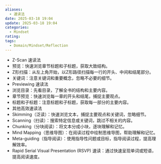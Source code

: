 ```yaml
---
aliases:
  - 速读法
date: 2025-03-18 19:04
update: 2025-03-18 19:04
categories:
  - Mindset
rating: 
tags:
  - Domain/Mindset/Reflection
---
```


- Z-Scan 速读法
- 预览：快速浏览章节标题和子标题，获取大致结构。
- Z形扫描：从左上角开始，以Z形路径扫描每一行的开头、中间和结尾部分。
- 关键词：注意关键词和重要概念，忽略不必要的细节。
- Previewing 速读法
- 浏览目录：先看目录，了解全书的结构和主要内容。
- 章节预览：快速浏览每一章的开头和结尾，捕捉主要观点。
- 标题和子标题：注意标题和子标题，获取每一部分的主要内容。
- 其他高效速读法
- Skimming（泛读）：快速浏览文本，捕捉主要观点和关键词，忽略细节。
- Scanning（扫读）：搜索特定信息或关键词，跳过不相关的内容。
- Chunking（分块阅读）：将文本分成小块，逐块理解和记忆。
- Mind Mapping（思维导图）：在阅读过程中绘制思维导图，帮助理解和记忆。
- Meta-guiding（指导阅读）：使用指导性问题或目标，指导阅读过程，提高理解效率。
- Rapid Serial Visual Presentation (RSVP) 速读：通过快速呈现单词或短语，提高阅读速度。
